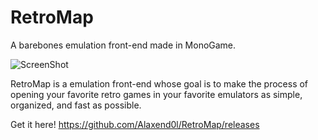 # RetroMap
A barebones emulation front-end made in MonoGame.

![ScreenShot](Screenshot.png)

RetroMap is a emulation front-end whose goal is to make the process of opening your favorite retro games in your favorite emulators as simple, organized, and fast as possible.

Get it here! https://github.com/Alaxend0l/RetroMap/releases
